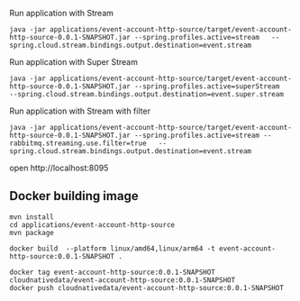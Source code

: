 
Run application with Stream

```shell
java -jar applications/event-account-http-source/target/event-account-http-source-0.0.1-SNAPSHOT.jar --spring.profiles.active=stream   --spring.cloud.stream.bindings.output.destination=event.stream
```

Run application with Super Stream

```shell
java -jar applications/event-account-http-source/target/event-account-http-source-0.0.1-SNAPSHOT.jar --spring.profiles.active=superStream   --spring.cloud.stream.bindings.output.destination=event.super.stream
```

Run application with Stream with filter

```shell
java -jar applications/event-account-http-source/target/event-account-http-source-0.0.1-SNAPSHOT.jar --spring.profiles.active=stream --rabbitmq.streaming.use.filter=true   --spring.cloud.stream.bindings.output.destination=event.stream
```

open http://localhost:8095

## Docker building image

```shell
mvn install
cd applications/event-account-http-source
mvn package

docker build  --platform linux/amd64,linux/arm64 -t event-account-http-source:0.0.1-SNAPSHOT .

```

```shell
docker tag event-account-http-source:0.0.1-SNAPSHOT cloudnativedata/event-account-http-source:0.0.1-SNAPSHOT
docker push cloudnativedata/event-account-http-source:0.0.1-SNAPSHOT
```
